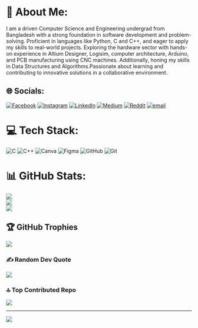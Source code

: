 # 💫 About Me:
I am a driven Computer Science and Engineering undergrad from Bangladesh with a strong foundation in software development and problem-solving. Proficient in languages like Python, C and C++, and eager to apply my skills to real-world projects. Exploring the hardware sector with hands-on experience in Altium Designer, Logisim, computer architecture, Arduino, and PCB manufacturing using CNC machines. Additionally, honing my skills in Data Structures and Algorithms.Passionate about learning and contributing to innovative solutions in a collaborative environment.


## 🌐 Socials:
[![Facebook](https://img.shields.io/badge/Facebook-%231877F2.svg?logo=Facebook&logoColor=white)](https://facebook.com/https://www.facebook.com/https://www.facebook.com/saleh.sadid06/) [![Instagram](https://img.shields.io/badge/Instagram-%23E4405F.svg?logo=Instagram&logoColor=white)](https://instagram.com/https://www.instagram.com/https://www.instagram.com/black.beard_51/) [![LinkedIn](https://img.shields.io/badge/LinkedIn-%230077B5.svg?logo=linkedin&logoColor=white)](https://linkedin.com/in/www.linkedin.com/in/saleh-sadid-mir-749146281) [![Medium](https://img.shields.io/badge/Medium-12100E?logo=medium&logoColor=white)](https://medium.com/@https://medium.com/@salehsadid16) [![Reddit](https://img.shields.io/badge/Reddit-%23FF4500.svg?logo=Reddit&logoColor=white)](https://reddit.com/user/https://www.reddit.com/user/Commercial-Lie2442/) [![email](https://img.shields.io/badge/Email-D14836?logo=gmail&logoColor=white)](mailto:salehsadid16@gmail.com) 

# 💻 Tech Stack:
![C](https://img.shields.io/badge/c-%2300599C.svg?style=for-the-badge&logo=c&logoColor=white) ![C++](https://img.shields.io/badge/c++-%2300599C.svg?style=for-the-badge&logo=c%2B%2B&logoColor=white) ![Canva](https://img.shields.io/badge/Canva-%2300C4CC.svg?style=for-the-badge&logo=Canva&logoColor=white) ![Figma](https://img.shields.io/badge/figma-%23F24E1E.svg?style=for-the-badge&logo=figma&logoColor=white) ![GitHub](https://img.shields.io/badge/github-%23121011.svg?style=for-the-badge&logo=github&logoColor=white) ![Git](https://img.shields.io/badge/git-%23F05033.svg?style=for-the-badge&logo=git&logoColor=white)
# 📊 GitHub Stats:
![](https://github-readme-stats.vercel.app/api?username=salehsadid&theme=dark&hide_border=false&include_all_commits=true&count_private=true)<br/>
![](https://nirzak-streak-stats.vercel.app/?user=salehsadid&theme=dark&hide_border=false)<br/>
![](https://github-readme-stats.vercel.app/api/top-langs/?username=salehsadid&theme=dark&hide_border=false&include_all_commits=true&count_private=true&layout=compact)

## 🏆 GitHub Trophies
![](https://github-profile-trophy.vercel.app/?username=salehsadid&theme=radical&no-frame=false&no-bg=false&margin-w=4)

### ✍️ Random Dev Quote
![](https://quotes-github-readme.vercel.app/api?type=horizontal&theme=radical)

### 🔝 Top Contributed Repo
![](https://github-contributor-stats.vercel.app/api?username=salehsadid&limit=5&theme=dark&combine_all_yearly_contributions=true)

---
[![](https://visitcount.itsvg.in/api?id=salehsadid&icon=0&color=0)](https://visitcount.itsvg.in)

<!-- Proudly created with GPRM ( https://gprm.itsvg.in ) -->
